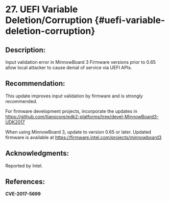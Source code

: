 <!--- @file
  uefi-variable-deletioncorruption.md for Security Advisory
  Copyright (c) 2018, Intel Corporation. All rights reserved.<BR>

  Redistribution and use in source (original document form) and 'compiled'
  forms (converted to PDF, epub, HTML and other formats) with or without
  modification, are permitted provided that the following conditions are met:

  1) Redistributions of source code (original document form) must retain the
     above copyright notice, this list of conditions and the following
     disclaimer as the first lines of this file unmodified.

  2) Redistributions in compiled form (transformed to other DTDs, converted to
     PDF, epub, HTML and other formats) must reproduce the above copyright
     notice, this list of conditions and the following disclaimer in the
     documentation and/or other materials provided with the distribution.

  THIS DOCUMENTATION IS PROVIDED BY TIANOCORE PROJECT "AS IS" AND ANY EXPRESS OR
  IMPLIED WARRANTIES, INCLUDING, BUT NOT LIMITED TO, THE IMPLIED WARRANTIES OF
  MERCHANTABILITY AND FITNESS FOR A PARTICULAR PURPOSE ARE DISCLAIMED. IN NO
  EVENT SHALL TIANOCORE PROJECT  BE LIABLE FOR ANY DIRECT, INDIRECT, INCIDENTAL,
  SPECIAL, EXEMPLARY, OR CONSEQUENTIAL DAMAGES (INCLUDING, BUT NOT LIMITED TO,
  PROCUREMENT OF SUBSTITUTE GOODS OR SERVICES; LOSS OF USE, DATA, OR PROFITS;
  OR BUSINESS INTERRUPTION) HOWEVER CAUSED AND ON ANY THEORY OF LIABILITY,
  WHETHER IN CONTRACT, STRICT LIABILITY, OR TORT (INCLUDING NEGLIGENCE OR
  OTHERWISE) ARISING IN ANY WAY OUT OF THE USE OF THIS DOCUMENTATION, EVEN IF
  ADVISED OF THE POSSIBILITY OF SUCH DAMAGE.

-->

# 27. UEFI Variable Deletion/Corruption {#uefi-variable-deletion-corruption}


## Description:
 Input validation error in MinnowBoard 3 Firmware versions prior to 0.65 allow local attacker to cause denial of service via UEFI APIs.



## Recommendation:

This update improves input validation by firmware and is strongly recommended.

For firmware development projects, incorporate the updates in  https://github.com/tianocore/edk2-platforms/tree/devel-MinnowBoard3-UDK2017

When using MinnowBoard 3, update to version 0.65 or later. Updated firmware is available at https://firmware.intel.com/projects/minnowboard3


## Acknowledgments:

Reported by Intel.

## References:
**CVE-2017-5699** 
